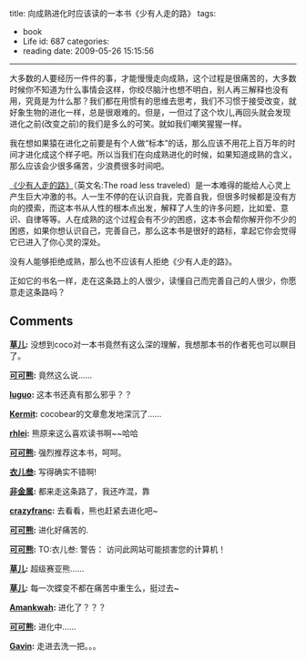 title: 向成熟进化时应该读的一本书《少有人走的路》
tags:
  - book
  - Life
id: 687
categories:
  - reading
date: 2009-05-26 15:15:56
---

大多数的人要经历一件件的事，才能慢慢走向成熟，这个过程是很痛苦的，大多数时候你不知道为什么事情会这样，你绞尽脑汁也想不明白，别人再三解释也没有用，究竟是为什么那？我们都在用惯有的思维去思考，我们不习惯于接受改变，就好象生物的进化一样，总是很艰难的。但是，一但过了这个坎儿,再回头就会发现进化之前(改变之前)的我们是多么的可笑。就如我们嘲笑猩猩一样。

我在想如果猿在进化之前要是有个人做“标本”的话，那么应该不用花上百万年的时间才进化成这个样子吧。所以当我们在向成熟进化的时候，如果知道成熟的含义，那么应该会少很多痛苦，少浪费很多时间吧。

[《少有人走的路》](http://www.douban.com/subject/1775691/)（英文名:The road less traveled）是一本难得的能给人心灵上产生巨大冲激的书。人一生不停的在认识自我，完善自我，但很多时候都是没有方向的摸索，而这本书从人性的根本点出发，解释了人生的许多问题，比如爱、意识、自律等等。人在成熟的这个过程会有不少的困惑，这本书会帮你解开你不少的困惑，如果你想认识自己，完善自己，那么这本书是很好的路标，拿起它你会觉得它已进入了你心灵的深处。

没有人能够拒绝成熟，那么也不应该有人拒绝《少有人走的路》。

正如它的书名一样，走在这条路上的人很少，读懂自己而完善自己的人很少，你愿意走这条路吗？
## Comments

**[草儿](#5949 "2009-05-26 15:41:51"):** 没想到coco对一本书竟然有这么深的理解，我想那本书的作者死也可以瞑目了。

**[可可熊](#5950 "2009-05-26 16:15:48"):** 竟然这么说……

**[luguo](#5951 "2009-05-26 21:15:29"):** 这本书还真有那么邪乎？？

**[Kermit](#5952 "2009-05-26 21:38:50"):** cocobear的文章愈发地深沉了……

**[rhlei](#5953 "2009-05-26 22:02:45"):** 熊原来这么喜欢读书啊~~哈哈

**[可可熊](#5955 "2009-05-27 08:49:20"):** 强烈推荐这本书，呵呵。

**[衣儿叁](#5956 "2009-05-27 09:17:11"):** 写得确实不错啊!

**[非金属](#5957 "2009-05-27 16:50:35"):** 都来走这条路了，我还咋混，靠

**[crazyfranc](#5958 "2009-05-28 00:51:41"):** 去看看，熊也赶紧去进化吧~

**[可可熊](#5983 "2009-05-31 23:16:06"):** 进化好痛苦的.

**[可可熊](#5984 "2009-05-31 23:17:11"):** TO:衣儿叁: 警告： 访问此网站可能损害您的计算机！

**[草儿](#5971 "2009-05-31 00:37:49"):** 超级赛亚熊……

**[草儿](#5989 "2009-06-01 08:38:23"):** 每一次蝶变不都在痛苦中重生么，挺过去~

**[Amankwah](#6131 "2009-06-13 07:30:45"):** 进化了？？？

**[可可熊](#6135 "2009-06-13 09:44:47"):** 进化中……

**[Gavin](#6157 "2009-06-19 15:50:37"):** 走进去洗一把。。。

